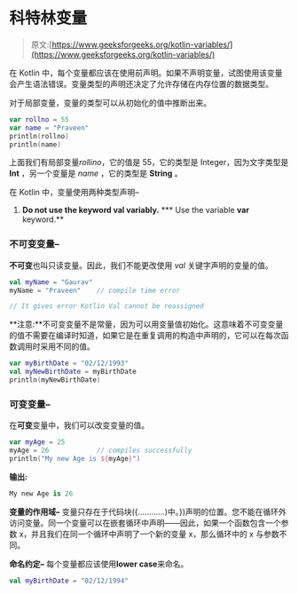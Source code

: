 # 科特林变量

> 原文:[https://www.geeksforgeeks.org/kotlin-variables/](https://www.geeksforgeeks.org/kotlin-variables/)

在 Kotlin 中，每个变量都应该在使用前声明。如果不声明变量，试图使用该变量会产生语法错误。变量类型的声明还决定了允许存储在内存位置的数据类型。

对于局部变量，变量的类型可以从初始化的值中推断出来。

```kt
var rollno = 55
var name = "Praveen"
println(rollno)
println(name)

```

上面我们有局部变量*rollino*，它的值是 55，它的类型是 Integer，因为文字类型是 **Int** ，另一个变量是 *name* ，它的类型是 **String** 。

在 Kotlin 中，变量使用两种类型声明–

1.  **Do not use the keyword **val** variably.**
***   Use the variable **var** keyword.**

### 不可变变量–

**不可变**也叫只读变量。因此，我们不能更改使用 *val* 关键字声明的变量的值。

```kt
val myName = "Gaurav"
myName = "Praveen"    // compile time error

// It gives error Kotlin Val cannot be reassigned

```

**注意:**不可变变量不是常量，因为可以用变量值初始化。这意味着不可变变量的值不需要在编译时知道，如果它是在重复调用的构造中声明的，它可以在每次函数调用时采用不同的值。

```kt
var myBirthDate = "02/12/1993"
val myNewBirthDate = myBirthDate
println(myNewBirthDate)

```

### 可变变量–

在**可变**变量中，我们可以改变变量的值。

```kt
var myAge = 25
myAge = 26            // compiles successfully
println("My new Age is ${myAge}")

```

**输出:**

```kt
My new Age is 26
```

**变量的作用域–**
变量只存在于代码块({…………)中。})声明的位置。您不能在循环外访问变量。同一个变量可以在嵌套循环中声明——因此，如果一个函数包含一个参数 x，并且我们在同一个循环中声明了一个新的变量 x，那么循环中的 x 与参数不同。

**命名约定–**
每个变量都应该使用**lower case**来命名。

```kt
val myBirthDate = "02/12/1994"

```